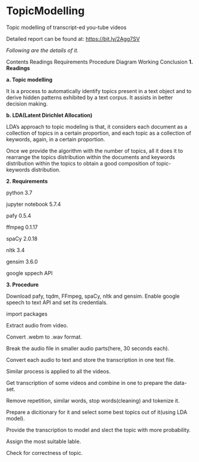 # TopicModelling
Topic modelling of transcript-ed you-tube videos

Detailed report can be found at: https://bit.ly/2Agg7SV

*Following are the details of it.*

Contents
Readings
Requirements
Procedure
Diagram
Working
Conclusion
**1. Readings**

**a. Topic modelling**

It is a process to automatically identify topics present in a text object and to derive hidden patterns exhibited by a text corpus. It assists in better decision making.

**b. LDA(Latent Dirichlet Allocation)**

LDA’s approach to topic modeling is that, it considers each document as a collection of topics in a certain proportion, and each topic as a collection of keywords, again, in a certain proportion.

Once we provide the algorithm with the number of topics, all it does it to rearrange the topics distribution within the documents and keywords distribution within the topics to obtain a good composition of topic-keywords distribution.

**2. Requirements**

python 3.7

jupyter notebook 5.7.4

pafy 0.5.4

ffmpeg 0.1.17

spaCy 2.0.18

nltk 3.4

gensim 3.6.0

google sppech API

**3. Procedure**

Download pafy, tqdm, FFmpeg, spaCy, nltk and gensim. Enable google speech to text API and set its credentials.

import packages

Extract audio from video.

Convert .webm to .wav format.

Break the audio file in smaller audio parts(here, 30 seconds each).

Convert each audio to text and store the transcription in one text file.

Similar process is applied to all the videos.

Get transcription of some videos and combine in one to prepare the data-set.

Remove repetition, similar words, stop words(cleaning) and tokenize it.

Prepare a dicitionary for it and select some best topics out of it(using LDA model).

Provide the transcription to model and slect the topic with more probability.

Assign the most suitable lable.

Check for correctness of topic.
